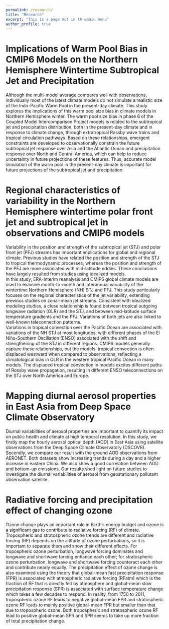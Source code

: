 ```yaml
---
permalink: /research/
title: "Research"
excerpt: "This is a page not in th emain menu"
author_profile: true
---
```


Implications of Warm Pool Bias in CMIP6 Models on the Northern Hemisphere Wintertime Subtropical Jet and Precipitation
======
Although the multi-model average compares well with observations, individually most of the latest climate models do not simulate a realistic size of the Indo-Pacific Warm Pool in the present-day climate. This study explores the implications of this warm pool size bias in climate models in Northern Hemisphere winter. The warm pool size bias in phase 6 of the Coupled Model Intercomparison Project models is related to the subtropical jet and precipitation distribution, both in the present-day climate and in response to climate change, through extratropical Rossby wave trains and tropical circulation pathways. Based on these relationships, emergent constraints are developed to observationally constrain the future subtropical jet response over Asia and the Atlantic Ocean and precipitation response over North and Central America, which can help to reduce uncertainty in future projections of these features. Thus, accurate model simulation of the warm pool in the present-day climate is important for future projections of the subtropical jet and precipitation.

Regional characteristics of variability in the Northern Hemisphere wintertime polar front jet and subtropical jet in observations and CMIP6 models
======
Variability in the position and strength of the subtropical jet (STJ) and polar front jet (PFJ) streams has important implications for global and regional climate.  Previous studies have related the position and strength of the STJ to tropical thermodynamic processes, whereas the position and strength of the PFJ are more associated with mid-latitude eddies. These conclusions have largely resulted from studies using idealized models.  
In this study, ERA-Interim reanalysis and CMIP6 global climate models are used to examine month-to-month and interannual variability of the wintertime Northern Hemisphere (NH) STJ and PFJ.  This study particularly focuses on the regional characteristics of the jet variability, extending previous studies on zonal-mean jet streams.  Consistent with idealized modeling studies, a close relationship is found between tropical outgoing longwave radiation (OLR) and the STJ, and between mid-latitude surface temperature gradients and the PFJ.  Variations of both jets are also linked to well-known teleconnection patterns.  
Variations in tropical convection over the Pacific Ocean are associated with variations of the NH STJ at most longitudes, with different phases of the El Niño-Southern Oscillation (ENSO) associated with the shift and strengthening of the STJ in different regions. CMIP6 models generally capture these relationships, but the models’ tropical convection is often displaced westward when compared to observations, reflecting a climatological bias in OLR in the western tropical Pacific Ocean in many models.  The displaced tropical convection in models excites different paths of Rossby wave propagation, resulting in different ENSO teleconnections on the STJ over North America and Europe.


Mapping diurnal aerosol properties in East Asia from Deep Space Climate Observatory
======
Diurnal variabilities of aerosol properties are important to quantify its impact on public health and climate at high temporal resolution. In this study, we firstly map the hourly aerosol optical depth (AOD) in East Asia using satellite observations from the Deep Space Climate Observatory (DSCOVR). Secondly, we compare our result with the ground AOD observations from AERONET. Both datasets show increasing trends during a day and a higher increase in eastern China. We also show a good correlation between AOD and bottom-up emissions. Our results shed light on future studies to investigate the diurnal variabilities of aerosol from geostationary pollutant observation satellite.


Radiative forcing and precipitation effect of changing ozone
======
Ozone change plays an important role in Earth’s energy budget and ozone is a significant gas to contribute to radiative forcing (RF) of climate. Tropospheric and stratospheric ozone trends are different and radiative forcing (RF) depends on the altitude of ozone perturbations, so it is important to separate them and show their different effects. For tropospheric ozone perturbation, longwave forcing dominates and longwave and shortwave forcing enhance each other; for stratospheric ozone perturbation, longwave and shortwave forcing counteract each other and contribute nearly equally. The precipitation effect of ozone change is also examined using the theory that global-mean fast precipitation response (FPR) is associated with atmospheric radiative forcing (RFatm) which is the fraction of RF that is directly felt by atmosphere and global-mean slow precipitation response (SPR) is associated with surface temperature change which takes a few decades to respond. In reality, from 1750 to 2011, tropospheric ozone RF leads to negative global-mean FPR and stratospheric ozone RF leads to mainly positive global-mean FPR but smaller than that due to tropospheric ozone. Both tropospheric and stratospheric ozone RF lead to positive global-mean SPR and SPR seems to take up more fraction of total precipitation change.
